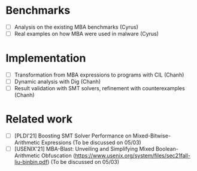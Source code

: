 # Benchmarks

- [ ] Analysis on the existing MBA benchmarks (Cyrus)
- [ ] Real examples on how MBA were used in malware (Cyrus)

# Implementation

- [ ] Transformation from MBA expressions to programs with CIL (Chanh)
- [ ] Dynamic analysis with Dig (Chanh)
- [ ] Result validation with SMT solvers, refinement with counterexamples (Chanh)

# Related work

- [ ] [PLDI'21] Boosting SMT Solver Performance on Mixed-Bitwise-Arithmetic Expressions (To be discussed on 05/03)
- [ ] [USENIX'21] MBA-Blast: Unveiling and Simplifying
Mixed Boolean-Arithmetic Obfuscation (https://www.usenix.org/system/files/sec21fall-liu-binbin.pdf) (To be discussed on 05/03)
